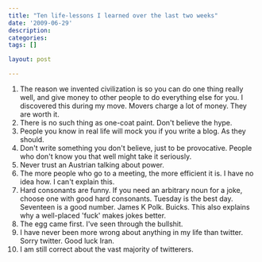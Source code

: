 ```yaml
---
title: "Ten life-lessons I learned over the last two weeks"
date: '2009-06-29'
description:
categories:
tags: []

layout: post

---
```

<ol>
	<li>The reason we invented civilization is so you can do one thing really well, and give money to other people to do everything else for you. I discovered this during my move. Movers charge a lot of money. They are worth it.</li>
	<li>There is no such thing as one-coat paint. Don't believe the hype.</li>
	<li>People you know in real life will mock you if you write a blog. As they should.</li>
	<li>Don't write something you don't believe, just to be provocative. People who don't know you that well might take it seriously.</li>
	<li>Never trust an Austrian talking about power.</li>
	<li>The more people who go to a meeting, the more efficient it is. I have no idea how. I can't explain this.</li>
	<li>Hard consonants are funny. If you need an arbitrary noun for a joke, choose one with good hard consonants. Tuesday is the best day. Seventeen is a good number. James K Polk. Buicks. This also explains why a well-placed 'fuck' makes jokes better.</li>
	<li>The egg came first. I've seen through the bullshit.</li>
	<li>I have never been more wrong about anything in my life than twitter. Sorry twitter. Good luck Iran.</li>
	<li>I am still correct about the vast majority of twitterers.</li>
</ol>